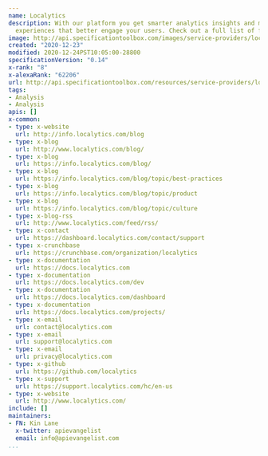 ```yaml
---
name: Localytics
description: With our platform you get smarter analytics insights and mobile app marketing
  experiences that better engage your users. Check out a full list of features!
image: http://api.specificationtoolbox.com/images/service-providers/localytics.jpg
created: "2020-12-23"
modified: 2020-12-24PST10:05:00-28800
specificationVersion: "0.14"
x-rank: "8"
x-alexaRank: "62206"
url: http://api.specificationtoolbox.com/resources/service-providers/localytics/
tags:
- Analysis
- Analysis
apis: []
x-common:
- type: x-website
  url: http://info.localytics.com/blog
- type: x-blog
  url: http://www.localytics.com/blog/
- type: x-blog
  url: https://info.localytics.com/blog/
- type: x-blog
  url: https://info.localytics.com/blog/topic/best-practices
- type: x-blog
  url: https://info.localytics.com/blog/topic/product
- type: x-blog
  url: https://info.localytics.com/blog/topic/culture
- type: x-blog-rss
  url: http://www.localytics.com/feed/rss/
- type: x-contact
  url: https://dashboard.localytics.com/contact/support
- type: x-crunchbase
  url: https://crunchbase.com/organization/localytics
- type: x-documentation
  url: https://docs.localytics.com
- type: x-documentation
  url: https://docs.localytics.com/dev
- type: x-documentation
  url: https://docs.localytics.com/dashboard
- type: x-documentation
  url: https://docs.localytics.com/projects/
- type: x-email
  url: contact@localytics.com
- type: x-email
  url: support@localytics.com
- type: x-email
  url: privacy@localytics.com
- type: x-github
  url: https://github.com/localytics
- type: x-support
  url: https://support.localytics.com/hc/en-us
- type: x-website
  url: http://www.localytics.com/
include: []
maintainers:
- FN: Kin Lane
  x-twitter: apievangelist
  email: info@apievangelist.com
...
```

